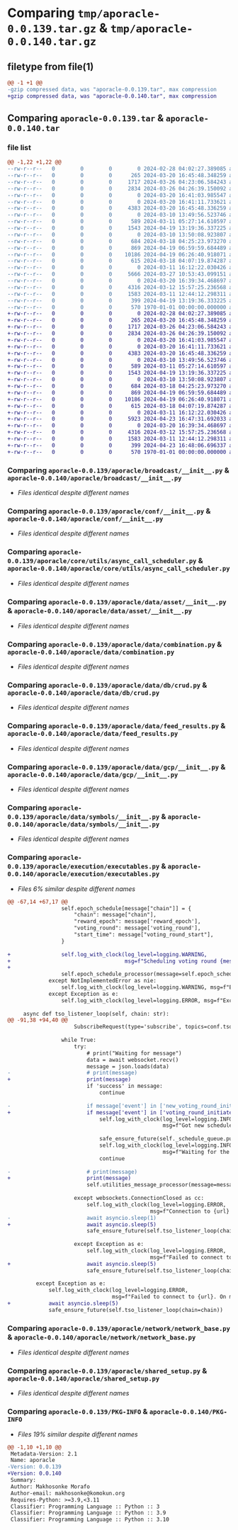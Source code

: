 # Comparing `tmp/aporacle-0.0.139.tar.gz` & `tmp/aporacle-0.0.140.tar.gz`

## filetype from file(1)

```diff
@@ -1 +1 @@
-gzip compressed data, was "aporacle-0.0.139.tar", max compression
+gzip compressed data, was "aporacle-0.0.140.tar", max compression
```

## Comparing `aporacle-0.0.139.tar` & `aporacle-0.0.140.tar`

### file list

```diff
@@ -1,22 +1,22 @@
--rw-r--r--   0        0        0        0 2024-02-28 04:02:27.389085 aporacle-0.0.139/README.md
--rw-r--r--   0        0        0      265 2024-03-20 16:45:48.348259 aporacle-0.0.139/aporacle/__init__.py
--rw-r--r--   0        0        0     1717 2024-03-26 04:23:06.584243 aporacle-0.0.139/aporacle/broadcast/__init__.py
--rw-r--r--   0        0        0     2834 2024-03-26 04:26:39.150092 aporacle-0.0.139/aporacle/conf/__init__.py
--rw-r--r--   0        0        0        0 2024-03-20 16:41:03.985547 aporacle-0.0.139/aporacle/core/__init__.py
--rw-r--r--   0        0        0        0 2024-03-20 16:41:11.733621 aporacle-0.0.139/aporacle/core/utils/__init__.py
--rw-r--r--   0        0        0     4383 2024-03-20 16:45:48.336259 aporacle-0.0.139/aporacle/core/utils/async_call_scheduler.py
--rw-r--r--   0        0        0        0 2024-03-10 13:49:56.523746 aporacle-0.0.139/aporacle/data/__init__.py
--rw-r--r--   0        0        0      589 2024-03-11 05:27:14.610597 aporacle-0.0.139/aporacle/data/asset/__init__.py
--rw-r--r--   0        0        0     1543 2024-04-19 13:19:36.337225 aporacle-0.0.139/aporacle/data/combination.py
--rw-r--r--   0        0        0        0 2024-03-10 13:50:08.923807 aporacle-0.0.139/aporacle/data/db/__init__.py
--rw-r--r--   0        0        0      684 2024-03-18 04:25:23.973270 aporacle-0.0.139/aporacle/data/db/crud.py
--rw-r--r--   0        0        0      869 2024-04-19 06:59:59.684489 aporacle-0.0.139/aporacle/data/feed_results.py
--rw-r--r--   0        0        0    10186 2024-04-19 06:26:40.918071 aporacle-0.0.139/aporacle/data/gcp/__init__.py
--rw-r--r--   0        0        0      615 2024-03-18 04:07:19.874287 aporacle-0.0.139/aporacle/data/symbols/__init__.py
--rw-r--r--   0        0        0        0 2024-03-11 16:12:22.030426 aporacle-0.0.139/aporacle/execution/__init__.py
--rw-r--r--   0        0        0     5666 2024-03-27 10:53:43.099151 aporacle-0.0.139/aporacle/execution/executables.py
--rw-r--r--   0        0        0        0 2024-03-20 16:39:34.468697 aporacle-0.0.139/aporacle/network/__init__.py
--rw-r--r--   0        0        0     4316 2024-03-12 15:57:25.236568 aporacle-0.0.139/aporacle/network/network_base.py
--rw-r--r--   0        0        0     1583 2024-03-11 12:44:12.298311 aporacle-0.0.139/aporacle/shared_setup.py
--rw-r--r--   0        0        0      399 2024-04-19 13:19:36.333225 aporacle-0.0.139/pyproject.toml
--rw-r--r--   0        0        0      570 1970-01-01 00:00:00.000000 aporacle-0.0.139/PKG-INFO
+-rw-r--r--   0        0        0        0 2024-02-28 04:02:27.389085 aporacle-0.0.140/README.md
+-rw-r--r--   0        0        0      265 2024-03-20 16:45:48.348259 aporacle-0.0.140/aporacle/__init__.py
+-rw-r--r--   0        0        0     1717 2024-03-26 04:23:06.584243 aporacle-0.0.140/aporacle/broadcast/__init__.py
+-rw-r--r--   0        0        0     2834 2024-03-26 04:26:39.150092 aporacle-0.0.140/aporacle/conf/__init__.py
+-rw-r--r--   0        0        0        0 2024-03-20 16:41:03.985547 aporacle-0.0.140/aporacle/core/__init__.py
+-rw-r--r--   0        0        0        0 2024-03-20 16:41:11.733621 aporacle-0.0.140/aporacle/core/utils/__init__.py
+-rw-r--r--   0        0        0     4383 2024-03-20 16:45:48.336259 aporacle-0.0.140/aporacle/core/utils/async_call_scheduler.py
+-rw-r--r--   0        0        0        0 2024-03-10 13:49:56.523746 aporacle-0.0.140/aporacle/data/__init__.py
+-rw-r--r--   0        0        0      589 2024-03-11 05:27:14.610597 aporacle-0.0.140/aporacle/data/asset/__init__.py
+-rw-r--r--   0        0        0     1543 2024-04-19 13:19:36.337225 aporacle-0.0.140/aporacle/data/combination.py
+-rw-r--r--   0        0        0        0 2024-03-10 13:50:08.923807 aporacle-0.0.140/aporacle/data/db/__init__.py
+-rw-r--r--   0        0        0      684 2024-03-18 04:25:23.973270 aporacle-0.0.140/aporacle/data/db/crud.py
+-rw-r--r--   0        0        0      869 2024-04-19 06:59:59.684489 aporacle-0.0.140/aporacle/data/feed_results.py
+-rw-r--r--   0        0        0    10186 2024-04-19 06:26:40.918071 aporacle-0.0.140/aporacle/data/gcp/__init__.py
+-rw-r--r--   0        0        0      615 2024-03-18 04:07:19.874287 aporacle-0.0.140/aporacle/data/symbols/__init__.py
+-rw-r--r--   0        0        0        0 2024-03-11 16:12:22.030426 aporacle-0.0.140/aporacle/execution/__init__.py
+-rw-r--r--   0        0        0     5923 2024-04-23 16:47:31.692033 aporacle-0.0.140/aporacle/execution/executables.py
+-rw-r--r--   0        0        0        0 2024-03-20 16:39:34.468697 aporacle-0.0.140/aporacle/network/__init__.py
+-rw-r--r--   0        0        0     4316 2024-03-12 15:57:25.236568 aporacle-0.0.140/aporacle/network/network_base.py
+-rw-r--r--   0        0        0     1583 2024-03-11 12:44:12.298311 aporacle-0.0.140/aporacle/shared_setup.py
+-rw-r--r--   0        0        0      399 2024-04-23 16:48:06.696337 aporacle-0.0.140/pyproject.toml
+-rw-r--r--   0        0        0      570 1970-01-01 00:00:00.000000 aporacle-0.0.140/PKG-INFO
```

### Comparing `aporacle-0.0.139/aporacle/broadcast/__init__.py` & `aporacle-0.0.140/aporacle/broadcast/__init__.py`

 * *Files identical despite different names*

### Comparing `aporacle-0.0.139/aporacle/conf/__init__.py` & `aporacle-0.0.140/aporacle/conf/__init__.py`

 * *Files identical despite different names*

### Comparing `aporacle-0.0.139/aporacle/core/utils/async_call_scheduler.py` & `aporacle-0.0.140/aporacle/core/utils/async_call_scheduler.py`

 * *Files identical despite different names*

### Comparing `aporacle-0.0.139/aporacle/data/asset/__init__.py` & `aporacle-0.0.140/aporacle/data/asset/__init__.py`

 * *Files identical despite different names*

### Comparing `aporacle-0.0.139/aporacle/data/combination.py` & `aporacle-0.0.140/aporacle/data/combination.py`

 * *Files identical despite different names*

### Comparing `aporacle-0.0.139/aporacle/data/db/crud.py` & `aporacle-0.0.140/aporacle/data/db/crud.py`

 * *Files identical despite different names*

### Comparing `aporacle-0.0.139/aporacle/data/feed_results.py` & `aporacle-0.0.140/aporacle/data/feed_results.py`

 * *Files identical despite different names*

### Comparing `aporacle-0.0.139/aporacle/data/gcp/__init__.py` & `aporacle-0.0.140/aporacle/data/gcp/__init__.py`

 * *Files identical despite different names*

### Comparing `aporacle-0.0.139/aporacle/data/symbols/__init__.py` & `aporacle-0.0.140/aporacle/data/symbols/__init__.py`

 * *Files identical despite different names*

### Comparing `aporacle-0.0.139/aporacle/execution/executables.py` & `aporacle-0.0.140/aporacle/execution/executables.py`

 * *Files 6% similar despite different names*

```diff
@@ -67,14 +67,17 @@
                 self.epoch_schedule[message["chain"]] = {
                     "chain": message["chain"],
                     "reward_epoch": message['reward_epoch'],
                     "voting_round": message['voting_round'],
                     "start_time": message["voting_round_start"],
                 }
 
+                self.log_with_clock(log_level=logging.WARNING,
+                                    msg=f"Scheduling voting round {message['voting_round']} for {message['chain']}. ")
+
                 self.epoch_schedule_processor(message=self.epoch_schedule[message["chain"]])
             except NotImplementedError as nie:
                 self.log_with_clock(log_level=logging.WARNING, msg=f"Epoch schedule processor not implemented. {nie}")
             except Exception as e:
                 self.log_with_clock(log_level=logging.ERROR, msg=f"Exception. {e}")
 
     async def tso_listener_loop(self, chain: str):
@@ -91,38 +94,40 @@
                     SubscribeRequest(type='subscribe', topics=conf.tso_utility_topics).model_dump_json())
 
                 while True:
                     try:
                         # print("Waiting for message")
                         data = await websocket.recv()
                         message = json.loads(data)
-                        # print(message)
+                        print(message)
                         if 'success' in message:
                             continue
 
-                        if message['event'] in ['new_voting_round_initiated']:
+                        if message['event'] in ['voting_round_initiated']:
                             self.log_with_clock(log_level=logging.INFO,
                                                 msg=f"Got new schedule message for round {message['voting_round']}. ")
 
                             safe_ensure_future(self._schedule_queue.put(message))
                             self.log_with_clock(log_level=logging.INFO,
                                                 msg=f"Waiting for the next TSO schedule message. ")
                             continue
 
-                        # print(message)
+                        print(message)
                         self.utilities_message_processor(message=message)
 
                     except websockets.ConnectionClosed as cc:
                         self.log_with_clock(log_level=logging.ERROR,
                                             msg=f"Connection to {url} was closed. {cc}. Will re-establish connection. ")
-                        await asyncio.sleep(1)
+                        await asyncio.sleep(5)
                         safe_ensure_future(self.tso_listener_loop(chain=chain))
 
                     except Exception as e:
                         self.log_with_clock(log_level=logging.ERROR,
                                             msg=f"Failed to connect to {url}. On message - {e}. ")
+                        await asyncio.sleep(5)
                         safe_ensure_future(self.tso_listener_loop(chain=chain))
 
         except Exception as e:
             self.log_with_clock(log_level=logging.ERROR,
                                 msg=f"Failed to connect to {url}. On message - {e}. ")
+            await asyncio.sleep(5)
             safe_ensure_future(self.tso_listener_loop(chain=chain))
```

### Comparing `aporacle-0.0.139/aporacle/network/network_base.py` & `aporacle-0.0.140/aporacle/network/network_base.py`

 * *Files identical despite different names*

### Comparing `aporacle-0.0.139/aporacle/shared_setup.py` & `aporacle-0.0.140/aporacle/shared_setup.py`

 * *Files identical despite different names*

### Comparing `aporacle-0.0.139/PKG-INFO` & `aporacle-0.0.140/PKG-INFO`

 * *Files 19% similar despite different names*

```diff
@@ -1,10 +1,10 @@
 Metadata-Version: 2.1
 Name: aporacle
-Version: 0.0.139
+Version: 0.0.140
 Summary: 
 Author: Makhosonke Morafo
 Author-email: makhosonke@komokun.org
 Requires-Python: >=3.9,<3.11
 Classifier: Programming Language :: Python :: 3
 Classifier: Programming Language :: Python :: 3.9
 Classifier: Programming Language :: Python :: 3.10
```


